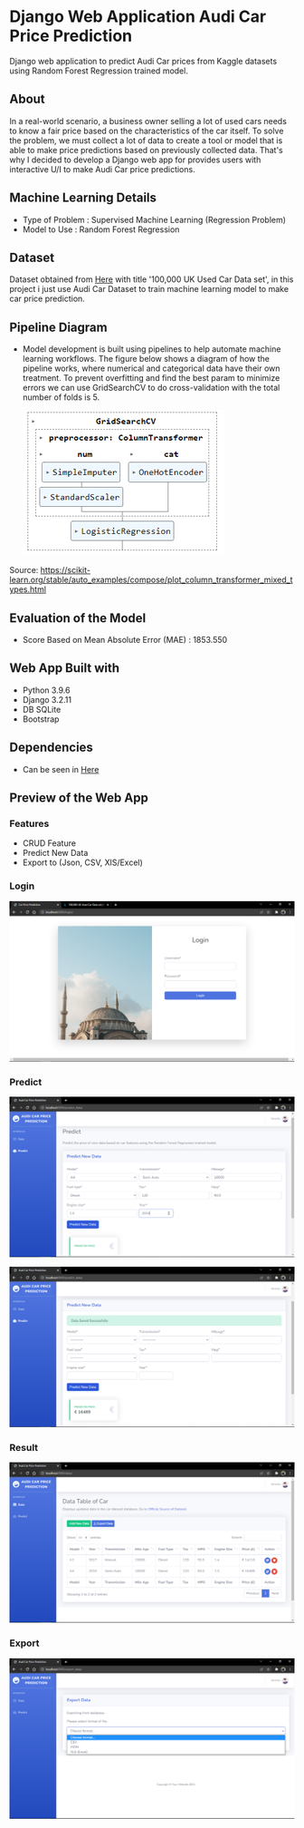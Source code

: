 # Django Web Application Audi Car Price Prediction
Django web application to predict Audi Car prices from Kaggle datasets using Random Forest Regression trained model.

## About
In a real-world scenario, a business owner selling a lot of used cars needs to know a fair price based on the characteristics of the car itself. To solve the problem, we must
collect a lot of data to create a tool or model that is able to make price predictions based on previously collected data. That's why I decided to develop a Django web app for
provides users with interactive U/I to make Audi Car price predictions.

## Machine Learning Details
 
  - Type of Problem : Supervised Machine Learning (Regression Problem)
  - Model to Use   : Random Forest Regression

## Dataset
Dataset obtained from [Here](https://www.kaggle.com/adityadesai13/used-car-dataset-ford-and-mercedes) with title '100,000 UK Used Car Data set', in this project i just use
Audi Car Dataset to train machine learning model to make car price prediction.

## Pipeline Diagram
   
   - Model development is built using pipelines to help automate machine learning workflows. The figure below shows a diagram of how the pipeline works, where numerical and categorical data have their own treatment. To prevent overfitting and find the best param to minimize errors we can use GridSearchCV to do cross-validation with the total number of folds is 5.
   
        ![Diagram Pipeline](screenshot/diagram_pipeline.PNG)
   
   Source: https://scikit-learn.org/stable/auto_examples/compose/plot_column_transformer_mixed_types.html
  
## Evaluation of the Model

  - Score Based on Mean Absolute Error (MAE) : 1853.550

## Web App Built with
* Python 3.9.6
* Django 3.2.11
* DB SQLite
* Bootstrap

## Dependencies
* Can be seen in [Here](requirements.txt)

## Preview of the Web App

### Features
* CRUD Feature
* Predict New Data
* Export to (Json, CSV, XlS/Excel)

### Login

   ![Login](screenshot/login.png)


### Predict

   ![Insert Data](screenshot/predict_insert.png)
   
   
   ![Result Insert](screenshot/predict_result_1.png)

### Result

   ![Result Data](screenshot/predict_result_2.png)
   
   
### Export

   ![Export Data](screenshot/export_data.png)
